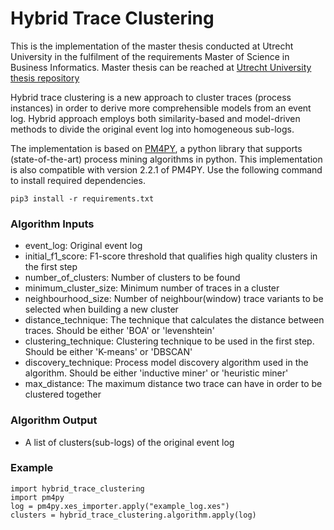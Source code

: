 # Hybrid Trace Clustering

This is the implementation of the master thesis conducted at Utrecht University in the fulfilment of the requirements Master of Science in Business Informatics. Master thesis can be reached at [Utrecht University thesis repository](/https://dspace.library.uu.nl/handle/1874/401960)

Hybrid trace clustering is a new approach to cluster traces (process instances) in order to derive more comprehensible models from an event log. Hybrid approach employs both similarity-based and model-driven methods to divide the original event log into homogeneous sub-logs.

The implementation is based on [PM4PY](/http://pm4py.org/), a python library that supports (state-of-the-art) process mining algorithms in python. This implementation is also compatible with version 2.2.1 of PM4PY. Use the following command to install required dependencies.

```
pip3 install -r requirements.txt
```


### Algorithm Inputs

- event_log: Original event log
- initial_f1_score: F1-score threshold that qualifies high quality clusters in the first step
- number_of_clusters: Number of clusters to be found
- minimum_cluster_size: Minimum number of traces in a cluster 
- neighbourhood_size: Number of neighbour(window) trace variants to be selected when building a new cluster
- distance_technique: The technique that calculates the distance between traces. Should be either 'BOA' or 'levenshtein'
- clustering_technique: Clustering technique to be used in the first step. Should be either 'K-means' or 'DBSCAN'
- discovery_technique: Process model discovery algorithm used in the algorithm. Should be either 'inductive miner' or 'heuristic miner'
- max_distance: The maximum distance two trace can have in order to be clustered together

### Algorithm Output
- A list of clusters(sub-logs) of the original event log

### Example

    import hybrid_trace_clustering
    import pm4py
    log = pm4py.xes_importer.apply("example_log.xes")
    clusters = hybrid_trace_clustering.algorithm.apply(log)
    
    